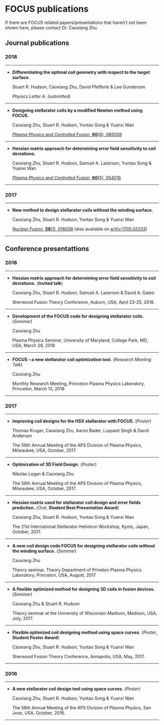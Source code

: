 # FOCUS publications

If there are FOCUS related papers/presentations that haven't not been shown here, please contact Dr. Caoxiang Zhu.

## Journal publications

### 2018
-----------------
- **Differentiating the optimal coil geometry with respect to the target surface.**

  Stuart R. Hudson, Caoxiang Zhu, David Pfefferle & Lee Gunderson

  *Physics Letter A. (submitted)*
-----------------

- **Designing stellarator coils by a modified Newton method using FOCUS.**

  Caoxiang Zhu, Stuart R. Hudson, Yuntao Song & Yuanxi Wan

  [*Plasma Physics and Controlled Fusion*, **60**(6), 065008](http://iopscience.iop.org/article/10.1088/1361-6587/aab8c2/)

-----------------

- **Hessian matrix approach for determining error field sensitivity to coil deviations.**

  Caoxiang Zhu, Stuart R. Hudson, Samuel A. Lazerson, Yuntao Song & Yuanxi Wan

  [*Plasma Physics and Controlled Fusion*, **60**(5), 054016](http://iopscience.iop.org/article/10.1088/1361-6587/aab6cb/)

-----------------

### 2017

-----------------

- **New method to design stellarator coils without the winding surface.**

  Caoxiang Zhu, Stuart R. Hudson, Yuntao Song & Yuanxi Wan
  
  [*Nuclear Fusion*, **58**(1), 016008](http://iopscience.iop.org/article/10.1088/1741-4326/aa8e0a) (also available on [arXiv:1705.02333](https://arxiv.org/abs/1705.02333))
  
-----------------

## Conference presentattions

### 2018

-----------------

- **Hessian matrix approach for determining error field sensitivity to coil deviations.** (**Invited talk**)

  Caoxiang Zhu, Stuart R. Hudson, Samuel A. Lazerson & David A. Gates
  
  Sherwood Fusion Theory Conference, Auburn, USA, April 23-25, 2018. 
  
-----------------

- **Development of the FOCUS code for designing stellarator coils.** (*Seminar*)

  Caoxiang Zhu
  
  Plasma Physics Seminar, University of Maryland, College Park, MD, USA, March 28, 2018

-----------------

- **FOCUS – a new stellarator coil optimization tool.** (*Research Meeting Talk*)

  Caoxiang Zhu
  
  Monthly Research Meeting, Princeton Plasma Physics Laboratory, Princeton, March 13, 2018

-----------------

### 2017

-----------------

- **Improving coil designs for the HSX stellarator with FOCUS.** (*Poster*)

  Thomas Kruger, Caoxiang Zhu, Aaron Bader, Luquant Singh & David Anderson
  
  The 59th Annual Meeting of the APS Division of Plasma Physics, Milwaukee, USA, October, 2017.
  
-----------------
  
- **Optimization of 3D Field Design.** (*Poster*)

  Nikolas Logan & Caoxiang Zhu
  
  The 59th Annual Meeting of the APS Division of Plasma Physics, Milwaukee, USA, October, 2017.
  
-----------------

- **Hessian matrix used for stellarator coil design and error fields prediction.** (*Oral*, **Student Best Presentation Award**)

  Caoxiang Zhu, Stuart R. Hudson, Yuntao Song & Yuanxi Wan
  
  The 21st International Stellarator-Heliotron Workshop, Kyoto, Japan, October, 2017.
  
-----------------

- **A new coil design code FOCUS for designing stellarator coils without the winding surface.**  (*Seminar*)

  Caoxiang Zhu

  Theory seminar, Theory Department of Prineton Plasma Physics Laboratory, Princeton, USA, August, 2017

-----------------
  
- **A flexible optimized method for designing 3D coils in fusion devices.** (*Seminar*)
  
  Caoxiang Zhu & Stuart R. Hudson
  
  Theory seminar at the University of Wisconsin–Madison, Madison, USA, July, 2017. 
  
-----------------

- **Flexible optimized coil designing method using space curves.** (*Poster*, **Student Poster Award**)
  
  Caoxiang Zhu, Stuart R. Hudson, Yuntao Song & Yuanxi Wan
  
  Sherwood Fusion Theory Conference, Annapolis, USA, May, 2017. 
  
-----------------

### 2016

-----------------
  
- **A new stellarator coil design tool using space curves.** (*Poster*)
  
  Caoxiang Zhu, Stuart R. Hudson, Yuntao Song & Yuanxi Wan
  
  The 58th Annual Meeting of the APS Division of Plasma Physics, San Jose, USA, October, 2016. 
  
-----------------